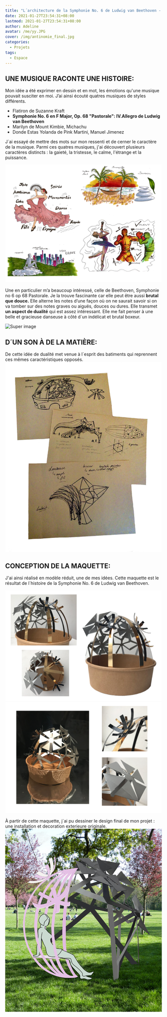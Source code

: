 ```yaml
---
title: "L´architecture de la Symphonie No. 6 de Ludwig van Beethoven - - design espace"
date: 2021-01-27T23:54:31+08:00
lastmod: 2021-01-27T23:54:31+08:00
author: Adeline
avatar: /me/yy.JPG
cover: /img/antinomie_final.jpg
categories:
  - Projets
tags:
  - Espace
---
```



<!--more-->


## UNE MUSIQUE RACONTE UNE HISTOIRE:

Mon idée a été exprimer en dessin et en mot, les émotions qu'une musique pouvait susciter en moi. J’ai ainsi écouté quatres musiques de styles différents.

- Flatiron de Suzanne Kraft
- **Symphonie No. 6 en F Major, Op. 68 "Pastorale": IV.Allegro de Ludwig van Beethoven**
- Marilyn de Mount Kimbie, Michachu
- Donde Estas Yolanda de Pink Martini, Manuel Jimenez

J´ai essayé de mettre des mots sur mon ressenti et de cerner le caractère de la musique. Parmi ces quatres musiques, j'ai découvert plusieurs caractères distincts :  la gaieté, la tristesse, le calme, l'étrange et la puissance.

![Super image](/img/croquis_4musiques.jpg)

Une en particulier m’a beaucoup intéressé, celle de Beethoven, Symphonie no 6 op 68 Pastorale. Je la trouve fascinante car elle peut être aussi **brutal que douce.** Elle alterne les notes d’une façon où on ne saurait savoir si on va tomber sur des notes graves ou aiguës, douces ou dures. Elle transmet **un aspect de dualité** qui est assez intéressant. Elle me fait penser à une belle et gracieuse danseuse à côté d´un indélicat et brutal boxeur. 

![Super image](/img/croquis_dualite.jpg)


## D´UN SON À DE LA MATIÈRE:

De cette idée de dualité met venue à l´esprit des batiments qui reprennent ces mêmes caractéristiques opposés.
![Super image](/img/croquis_musique.jpg)


## CONCEPTION DE LA MAQUETTE:

J'ai ainsi réalisé en modèle réduit, une de mes idées. Cette maquette est le résultat de l´histoire de la Symphonie No. 6 de Ludwig van Beethoven.

![Super image](/img/maquette_musique1.PNG)
![Super image](/img/maquette_musique2.PNG)

À partir de cette maquette, j´ai pu dessiner le design final de mon projet : une installation et decoration exterieure originale.
![Super image](/img/antinomie_final.jpg)
